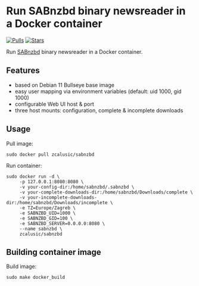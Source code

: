 # Run SABnzbd binary newsreader in a Docker container

[![Pulls](https://img.shields.io/docker/pulls/zcalusic/sabnzbd.svg)](https://hub.docker.com/r/zcalusic/sabnzbd/)
[![Stars](https://img.shields.io/docker/stars/zcalusic/sabnzbd.svg)](https://hub.docker.com/r/zcalusic/sabnzbd/)

Run [SABnzbd](https://sabnzbd.org/) binary newsreader in a Docker container.

## Features

- based on Debian 11 Bullseye base image
- easy user mapping via environment variables (default: uid 1000, gid 1000)
- configurable Web UI host & port
- three host mounts: configuration, complete & incomplete downloads

## Usage

Pull image:

```
sudo docker pull zcalusic/sabnzbd
```

Run container:

```
sudo docker run -d \
     -p 127.0.0.1:8080:8080 \
     -v your-config-dir:/home/sabnzbd/.sabnzbd \
     -v your-complete-downloads-dir:/home/sabnzbd/Downloads/complete \
     -v your-incomplete-downloads-dir:/home/sabnzbd/Downloads/incomplete \
     -e TZ=Europe/Zagreb \
     -e SABNZBD_UID=1000 \
     -e SABNZBD_GID=100 \
     -e SABNZBD_SERVER=0.0.0.0:8080 \
     --name sabnzbd \
     zcalusic/sabnzbd
```

## Building container image

Build image:

```
sudo make docker_build
```
